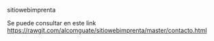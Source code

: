 sitiowebimprenta

Se puede consultar en este link https://rawgit.com/alcomguate/sitiowebimprenta/master/contacto.html
